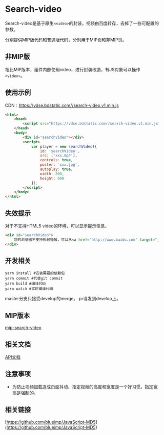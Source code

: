 Search-video
======
Search-video是基于原生`<video>`的封装，视频由百度转存，去掉了一些可配置的参数。

分别提供MIP版代码和普通版代码，分别用于MIP页和非MIP页。 

## 非MIP版
相比MIP版本，组件内部使用video，进行封装改造，有JS对象可以操作`<video>`。

## 使用示例
CDN：https://vdse.bdstatic.com//search-video.v1.min.js
```html
<html>
    <head>
        <script src="https://vdse.bdstatic.com//search-video.v1.min.js"></script>
    </head>
    <body>
        <div id="searchVideo"></div>
        <script>
            var player = new searchVideo({
                id: 'searchVideo',
                src: ['xxx.mp4'],
                controls: true,
                poster: 'xxx.jpg',
                autoplay: true,
                width: 800,
                height: 600
            });
        </script>
    </body>
</html>
```

## 失效提示
对于不支持HTML5 video的环境，可以显示提示信息。
```html
<div id="searchVideo">
    您的浏览器不支持视频播放，可以从<a href="http://www.baidu.com" target="_blank">这里</a> 下载该视频。
</div>
```

## 开发相关
```shell
yarn install #安装需要的依赖包
yarn commit #代替git commit
yarn build #编译代码
yarn watch #实时编译代码
```
master分支只接受develop的merge。
pr请发到develop上。

## MIP版本

[mip-search-video](https://github.com/mipengine/mip-extensions-platform/tree/master/mip-search-video)

## 相关文档

[API文档](docs/api.md)

## 注意事项
+ 为防止视频加载造成页面抖动，指定视频的高度和宽度是一个好习惯。指定宽高是强制的。


## 相关链接 
[https://github.com/blueimp/JavaScript-MD5](https://github.com/blueimp/JavaScript-MD5)